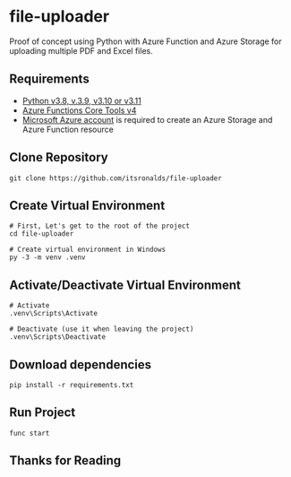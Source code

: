 # file-uploader

Proof of concept using Python with Azure Function and Azure Storage for uploading multiple PDF and Excel files.

## Requirements

- [Python v3.8, v.3.9, v3.10 or v3.11](https://www.python.org/downloads/)
- [Azure Functions Core Tools v4](https://www.npmjs.com/package/azure-functions-core-tools)
- [Microsoft Azure account](https://azure.microsoft.com/en-us/get-started/azure-portal/) is required to create an Azure Storage and Azure Function resource

## Clone Repository

```$
git clone https://github.com/itsronalds/file-uploader
```

## Create Virtual Environment

```$
# First, Let's get to the root of the project
cd file-uploader

# Create virtual environment in Windows
py -3 -m venv .venv 
```

## Activate/Deactivate Virtual Environment

```$
# Activate
.venv\Scripts\Activate

# Deactivate (use it when leaving the project)
.venv\Scripts\Deactivate
```

## Download dependencies
```$
pip install -r requirements.txt
```

## Run Project
```$
func start
```

## Thanks for Reading
